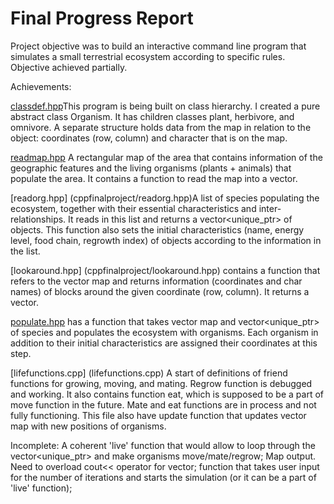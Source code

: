 # Final Progress Report


Project objective was to build an interactive command line program that simulates a small terrestrial ecosystem according to specific rules. Objective achieved partially. 

Achievements:

[classdef.hpp](cppfinalproject/classdef.hpp)This program is being built on class hierarchy. I created a pure abstract class Organism. It has children classes plant, herbivore, and omnivore. A separate structure holds data from the map in relation to the object: coordinates (row, column) and character that is on the map. 

[readmap.hpp](cppfinalproject/readmap.hpp) A rectangular map of the area that contains information of the geographic features and the living organisms (plants + animals) that populate the area. It contains a function to read the map into a vector<string>. 

[readorg.hpp] (cppfinalproject/readorg.hpp)A list of species populating the ecosystem, together with their essential characteristics and inter-relationships. It reads in this list and returns a vector<unique_ptr<Organism>> of objects. This function also sets the initial characteristics (name, energy level, food chain, regrowth index) of objects according to the information in the list. 

[lookaround.hpp] (cppfinalproject/lookaround.hpp) contains a function that refers to the vector<string> map and returns information (coordinates and char names) of blocks around the given coordinate (row, column). It returns a vector<point>. 

[populate.hpp](cppfinalproject/populate.hpp) has a function that takes vector<string> map and vector<unique_ptr<Organism>> of species and populates the ecosystem with organisms. Each organism in addition to their initial characteristics are assigned their coordinates at this step. 

[lifefunctions.cpp] (lifefunctions.cpp) A start of definitions of friend functions for growing, moving, and mating. Regrow function is debugged and working. It also contains function eat, which is supposed to be a part of move function in the future. Mate and eat functions are in process and not fully functioning. This file also have update function that updates vector<string> map with new positions of organisms. 

Incomplete:
A coherent 'live' function that would allow to loop through the vector<unique_ptr<Organism>> and make organisms move/mate/regrow;
Map output. Need to overload cout<< operator for vector<string>;
function that takes user input for the number of iterations and starts the simulation (or it can be a part of 'live' function); 



